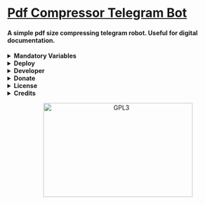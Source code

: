 <h1 align="left">
    <a href="https://github.com/m4mallu">Pdf Compressor Telegram Bot
</a>
</h1>

#### A simple pdf size compressing telegram robot. Useful for digital documentation.

<details>
  <summary><b>Mandatory Variables</b></summary>
    <p align="left">

    API_HASH    -   Your API Hash from my.telegram.org
    APP_ID      -   Your APP ID from my.telegram.org
    BOT_TOKEN   -   Your bot token from @BotFather
</p>
</details>
<details>
    <summary><b>Deploy</b></summary>
    <p align="left"></p>
        <b><u>Deploy in VPS:</u></b>
        <ul>
            <li><strong>Open a Linux Terminal and Run the below commands ( Stage: 1 )</strong></li>
            <li><code>git clone https://github.com/m4mallu/compress-pdf-tg-bot</code></li>
            <li><code>cd compress-pdf-tg-bot</code></li>
            <li>Create a <code>config.py</code> with the Mandatory variables (Refer sample_config.py) and save it in the bot directory.</li>
            <li><strong>Run the below commands in the same terminal ( Stage: 2 )</strong></li>
            <li><code>virtualenv -p python3 venv</code></li>
            <li><code>. ./venv/bin/activate</code></li>
            <li><code>pip3 install -r requirements.txt</code></li>
            <li><code>python3 bot.py</code></li>
        </ul>
        <b><u>Deploy in Heroku</u></b>
        <ul>
            <li><strong>Click the below button to deploy the bot in Heroku</strong></li>
            <a href="https://heroku.com/deploy?template=https://github.com/meghapoojari/compress-pdf-tg-bot">
            <img height="30px" src="https://img.shields.io/badge/Deploy%20To%20Heroku-blueviolet?style=for-the-badge&logo=heroku">
        </a>
        </ul>
</details>
<details>
  <summary><b>Developer</b></summary>
    <p align="left">
        <img alt="GPL3" src ="https://c.tenor.com/10Zdx_RXqgcAAAAC/programming-crazy.gif" width="260px" style="max-width:100%;"/><br>
            <a href="https://t.me/space4renjith"><b>Renjith Mangal</b></a> &nbsp;|&nbsp;
                <a href="https://t.me/rmprojects"><b>Update Channel</b></a>
</p>
</details>
<details>
    <summary><b>Donate</b></summary>
    <p align="left"><br>
    <b>Buy me a coffee for the work !</b><br>
    <img src="https://telegra.ph/file/b926b7e8ea84826d81d8a.png" width="260px" style="max-width:100%;"/><br><br>
      <a href="https://www.paypal.me/space4renjith" target="_blank">
        <img src="https://img.shields.io/badge/Donate-Me-blueviolet?style=for-the-badge&logo=paypal">
    </a>
</p>
</details>
<details>
  <summary><b>License</b></summary>
    <p align="left">
    <a href="https://choosealicense.com/licenses/gpl-3.0/">
        <img src="https://img.shields.io/badge/License-GPLv3-blueviolet?style=for-the-badge&logo=gplv3">
    </a>
</p>      
</details>
<details>
  <summary><b>Credits</b></summary>
    <p align="left">
      <a href="https://github.com/pyrogram/pyrogram">
        <img src="https://img.shields.io/badge/Pyrogram-MTProto%20API-orange?style=for-the-badge&logo=pyrogram" height="32.8">
    </a><br>
    <a href="https://github.com/SpEcHiDe">
        <img src="https://img.shields.io/badge/-SpEcHiDe-orange" height="30">
    </a>
    <a href="https://www.thepythoncode.com/article/compress-pdf-files-in-python">
        <img src="https://img.shields.io/badge/-PDFNetPython3-orange" height="30">
    </a>
</p>
</details>
<p align="center">
    <a href="https://t.me/space4renjith">
        <img alt="GPL3" src ="https://telegra.ph/file/c4f778ccfc576a954dd20.gif" width="340" height="214"/>
    </a>
</p>

